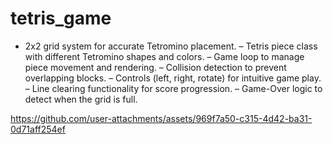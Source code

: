 # tetris_game

- 2x2 grid system for accurate Tetromino placement.
– Tetris piece class with different Tetromino shapes and colors.
– Game loop to manage piece movement and rendering.
– Collision detection to prevent overlapping blocks.
– Controls (left, right, rotate) for intuitive game play.
– Line clearing functionality for score progression.
– Game-Over logic to detect when the grid is full.

https://github.com/user-attachments/assets/969f7a50-c315-4d42-ba31-0d71aff254ef
